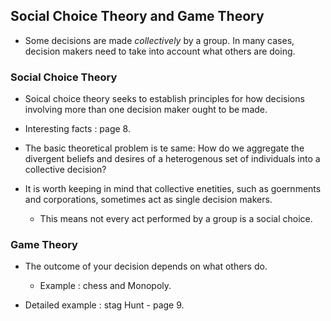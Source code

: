 ## Social Choice Theory and Game Theory
- Some decisions are made *collectively* by a group. In many cases, decision makers need to take into account what others are doing.

### Social Choice Theory
- Soical choice theory seeks to establish principles for how decisions involving more than one decision maker ought to be made.

- Interesting facts : page 8.

- The basic theoretical problem is te same: How do we aggregate the divergent beliefs and desires of a heterogenous set of individuals into a collective decision?

- It is worth keeping in mind that collective enetities, such as goernments and corporations, sometimes act as single decision makers.
    - This means not every act performed by a group is a social choice.

### Game Theory
- The outcome of your decision depends on what others do.
  - Example :  chess and Monopoly.

- Detailed example : stag Hunt - page 9.